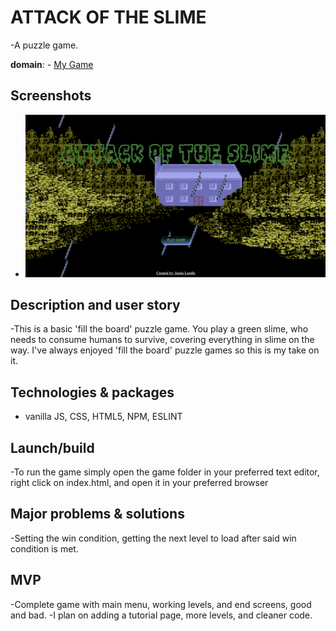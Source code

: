 # ATTACK OF THE SLIME
-A puzzle game.

**domain**: - [My Game](https://jlendle11.github.io/attack-of-the-slime/ "ATTACK OF THE SLIME")
## Screenshots 
- ![homepage](https://github.com/jlendle11/attack-of-the-slime/blob/feature/images/Game%20home%20screen.png)

## Description and user story
-This is a basic 'fill the board' puzzle game. You play a green slime, who needs to consume humans to survive, covering everything in slime on the way. I've always enjoyed 'fill the board' puzzle games so this is my take on it.

## Technologies & packages
- vanilla JS, CSS, HTML5, NPM, ESLINT

## Launch/build
-To run the game simply open the game folder in your preferred text editor, right click on index.html, and open it in your preferred browser

## Major problems & solutions
-Setting the win condition, getting the next level to load after said win condition is met.


## MVP
-Complete game with main menu, working levels, and end screens, good and bad. 
-I plan on adding a tutorial page, more levels, and cleaner code.